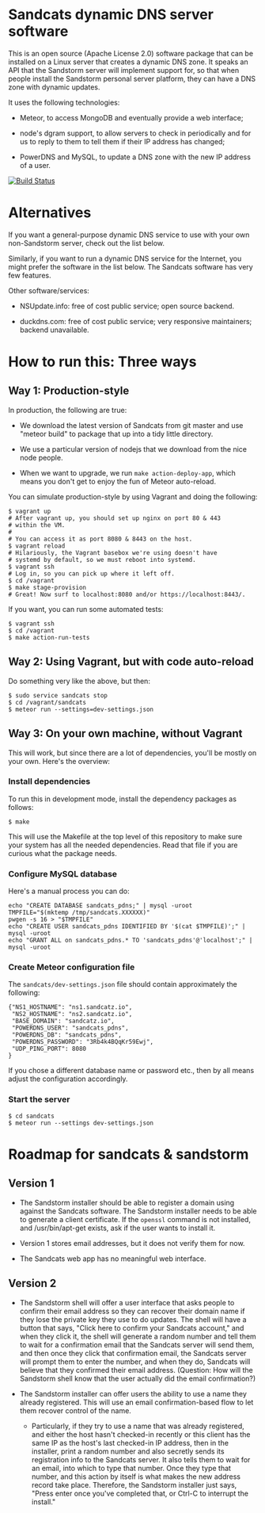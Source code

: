 # Sandcats dynamic DNS server software

This is an open source (Apache License 2.0) software package that can
be installed on a Linux server that creates a dynamic DNS zone. It
speaks an API that the Sandstorm server will implement support for, so
that when people install the Sandstorm personal server platform, they
can have a DNS zone with dynamic updates.

It uses the following technologies:

* Meteor, to access MongoDB and eventually provide a web interface;

* node's dgram support, to allow servers to check in periodically and
  for us to reply to them to tell them if their IP address has
  changed;

* PowerDNS and MySQL, to update a DNS zone with the new IP address of
  a user.

[![Build Status](https://travis-ci.org/sandstorm-io/sandcats.svg?branch=master)](https://travis-ci.org/sandstorm-io/sandcats)

# Alternatives

If you want a general-purpose dynamic DNS service to use with your own
non-Sandstorm server, check out the list below.

Similarly, if you want to run a dynamic DNS service for the Internet,
you might prefer the software in the list below. The Sandcats software
has very few features.

Other software/services:

* NSUpdate.info: free of cost public service; open source backend.

* duckdns.com: free of cost public service; very responsive
  maintainers; backend unavailable.

# How to run this: Three ways

## Way 1: Production-style

In production, the following are true:

* We download the latest version of Sandcats from git master and
  use "meteor build" to package that up into a tidy little directory.

* We use a particular version of nodejs that we download from
  the nice node people.

* When we want to upgrade, we run `make action-deploy-app`, which
  means you don't get to enjoy the fun of Meteor auto-reload.

You can simulate production-style by using Vagrant and doing the
following:

```
$ vagrant up
# After vagrant up, you should set up nginx on port 80 & 443
# within the VM.
#
# You can access it as port 8080 & 8443 on the host.
$ vagrant reload
# Hilariously, the Vagrant basebox we're using doesn't have
# systemd by default, so we must reboot into systemd.
$ vagrant ssh
# Log in, so you can pick up where it left off.
$ cd /vagrant
$ make stage-provision
# Great! Now surf to localhost:8080 and/or https://localhost:8443/.
```

If you want, you can run some automated tests:

```
$ vagrant ssh
$ cd /vagrant
$ make action-run-tests
```

## Way 2: Using Vagrant, but with code auto-reload

Do something very like the above, but then:

```
$ sudo service sandcats stop
$ cd /vagrant/sandcats
$ meteor run --settings=dev-settings.json
```

## Way 3: On your own machine, without Vagrant

This will work, but since there are a lot of dependencies, you'll be mostly on your own. Here's the overview:

### Install dependencies

To run this in development mode, install the dependency packages as
follows:

```
$ make
```

This will use the Makefile at the top level of this repository to make
sure your system has all the needed dependencies. Read that file if
you are curious what the package needs.

### Configure MySQL database

Here's a manual process you can do:

```
echo "CREATE DATABASE sandcats_pdns;" | mysql -uroot
TMPFILE="$(mktemp /tmp/sandcats.XXXXXX)"
pwgen -s 16 > "$TMPFILE"
echo "CREATE USER sandcats_pdns IDENTIFIED BY '$(cat $TMPFILE)';" | mysql -uroot
echo "GRANT ALL on sandcats_pdns.* TO 'sandcats_pdns'@'localhost';" | mysql -uroot
```

### Create Meteor configuration file

The `sandcats/dev-settings.json` file should contain approximately the following:

```
{"NS1_HOSTNAME": "ns1.sandcatz.io",
 "NS2_HOSTNAME": "ns2.sandcatz.io",
 "BASE_DOMAIN": "sandcatz.io",
 "POWERDNS_USER": "sandcats_pdns",
 "POWERDNS_DB": "sandcats_pdns",
 "POWERDNS_PASSWORD": "3Rb4k4BQqKr59Ewj",
 "UDP_PING_PORT": 8080
}
```

If you chose a different database name or password etc., then by all
means adjust the configuration accordingly.

### Start the server

```
$ cd sandcats
$ meteor run --settings dev-settings.json
```

# Roadmap for sandcats & sandstorm

## Version 1

* The Sandstorm installer should be able to register a domain using
  against the Sandcats software. The Sandstorm installer needs to be
  able to generate a client certificate. If the `openssl` command is
  not installed, and /usr/bin/apt-get exists, ask if the user wants to
  install it.

* Version 1 stores email addresses, but it does not verify them for now.

* The Sandcats web app has no meaningful web interface.

## Version 2

* The Sandstorm shell will offer a user interface that asks people to
  confirm their email address so they can recover their domain name if
  they lose the private key they use to do updates. The shell will
  have a button that says, "Click here to confirm your Sandcats
  account," and when they click it, the shell will generate a random
  number and tell them to wait for a confirmation email that the
  Sandcats server will send them, and then once they click that
  confirmation email, the Sandcats server will prompt them to enter
  the number, and when they do, Sandcats will believe that they
  confirmed their email address. (Question: How will the Sandstorm
  shell know that the user actually did the email confirmation?)

* The Sandstorm installer can offer users the ability to use a name
  they already registered. This will use an email confirmation-based
  flow to let them recover control of the name.

    * Particularly, if they try to use a name that was already
      registered, and either the host hasn't checked-in recently or
      this client has the same IP as the host's last checked-in IP
      address, then in the installer, print a random number and also
      secretly sends its registration info to the Sandcats server. It
      also tells them to wait for an email, into which to type that
      number. Once they type that number, and this action by itself is
      what makes the new address record take place. Therefore, the
      Sandstorm installer just says, "Press enter once you've completed
      that, or Ctrl-C to interrupt the install."
